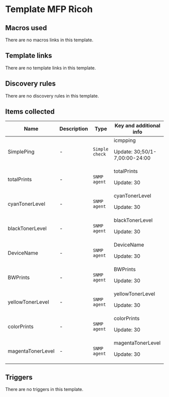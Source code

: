 # Template MFP Ricoh

## Macros used

There are no macros links in this template.

## Template links

There are no template links in this template.

## Discovery rules

There are no discovery rules in this template.

## Items collected

|Name|Description|Type|Key and additional info|
|----|-----------|----|----|
|SimplePing|<p>-</p>|`Simple check`|icmpping<p>Update: 30;50/1-7,00:00-24:00</p>|
|totalPrints|<p>-</p>|`SNMP agent`|totalPrints<p>Update: 30</p>|
|cyanTonerLevel|<p>-</p>|`SNMP agent`|cyanTonerLevel<p>Update: 30</p>|
|blackTonerLevel|<p>-</p>|`SNMP agent`|blackTonerLevel<p>Update: 30</p>|
|DeviceName|<p>-</p>|`SNMP agent`|DeviceName<p>Update: 30</p>|
|BWPrints|<p>-</p>|`SNMP agent`|BWPrints<p>Update: 30</p>|
|yellowTonerLevel|<p>-</p>|`SNMP agent`|yellowTonerLevel<p>Update: 30</p>|
|colorPrints|<p>-</p>|`SNMP agent`|colorPrints<p>Update: 30</p>|
|magentaTonerLevel|<p>-</p>|`SNMP agent`|magentaTonerLevel<p>Update: 30</p>|
## Triggers

There are no triggers in this template.

